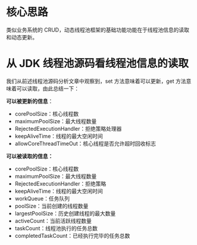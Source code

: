 # 核心思路
类似业务系统的 CRUD，动态线程池框架的基础功能功能在于线程池信息的读取和动态更新。

# 从 JDK 线程池源码看线程池信息的读取

我们从前述线程池源码分析文章中观察到，set 方法意味着可以更新，get 方法意味着可以读取，由此总结一下：

**可以被更新的信息**：

+ corePoolSize：核心线程数 
+ maximumPoolSize：最大线程数量
+ RejectedExecutionHandler：拒绝策略处理器 
+ keepAliveTime：线程的最大空闲时间
+ allowCoreThreadTimeOut：核心线程是否允许超时回收标志 

**可以被读取的信息：**

+ corePoolSize：核心线程数 
+ maximumPoolSize：最大线程数量
+ RejectedExecutionHandler：拒绝策略
+ keepAliveTime：线程的最大空闲时间
+ workQueue：任务队列
+ poolSize：当前创建的线程数量
+ largestPoolSize：历史创建线程的最大数量
+ activeCount：当前活跃线程数量
+ taskCount：线程池执行的任务总数
+ completedTaskCount：已经执行完毕的任务总数
